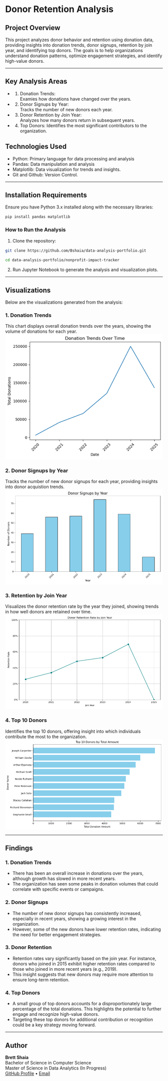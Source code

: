 # Donor Retention Analysis

## Project Overview

This project analyzes donor behavior and retention using donation data, providing insights into donation trends, donor signups, retention by join year, and identifying top donors. The goals is to help organizations understand donation patterns, optimize engagement strategies, and identify high-value donors.

---

## Key Analysis Areas

- 1. Donation Trends:  
    Examies how donations have changed over the years.  
- 2. Donor Signups by Year:  
    Tracks the number of new donors each year.  
- 3. Donor Retention by Join Year:  
    Analyzes how many donors return in subsequent years.  
- 4. Top Donors: Identifies the most significant contributors to the organization.  

## Technologies Used

- Python: Primary language for data processing and analysis
- Pandas: Data manipulation and analysis
- Matplotlib: Data visualization for trends and insights.
- Git and Github: Version Control.

---

## Installation Requirements
Ensure you have Python 3.x installed along with the necessary libraries:    
```bash
pip install pandas matplotlib
```
### How to Run the Analysis
1. Clone the repository:  
```bash  
git clone https://github.com/Bshaia/data-analysis-portfolio.git
```
```bash
cd data-analysis-portfolio/nonprofit-impact-tracker
```
2. Run Jupyter Notebook to generate the analysis and visualization plots. 

---

## Visualizations 
Below are the visualizations generated from the analysis:

### 1. Donation Trends 
This chart displays overall donation trends over the years, showing the volume of donations for each year.
![Donation Trends](Images/donation_trends.png)

### 2. Donor Signups by Year
Tracks the number of new donor signups for each year, providing insights into donor acquistion trends.
![Donor Signups by Year](Images/donor_signups_by_year.png)

### 3. Retention by Join Year
Visualizes the donor retention rate by the year they joined, showing trends in how well donors are retained over time. 
![Retention by Join Year](Images/retention_by_join_year.png)

### 4. Top 10 Donors
Identifies the top 10 donors, offering insight into which individuals contribute the most to the organization.
![Top 10 Donors](Images/top_10_donor.png)

---

## Findings

### 1. Donation Trends 
- There has been an overall increase in donations over the years, although growth has slowed in more recent years.
- The organization has seen some peaks in donation volumes that could correlate with specific events or campaigns.

### 2. Donor Signups
- The number of new donor signups has consistently increased, especially in recent years, showing a growing interest in the organization. 
- However, some of the new donors have lower retention rates, indicating the need for better engagement strategies.

### 3. Donor Retention 
- Retention rates vary significantly based on the join year. For instance, donors who joined in 2015 exhibit higher retention rates compared to those who joined in more recent years (e.g., 2019).
- This insight suggests that new donors may require more attention to ensure long-term retention.

### 4. Top Donors 
- A small group of top donors accounts for a disproportionately large percentage of the total donations. This highlights the potential to further engage and recognize high-value donors.
- Targeting these top donors for additional contribution or recognition could be a key strategy moving forward. 

---

## Author
**Brett Shaia**  
Bachelor of Science in Computer Science  
Master of Science in Data Analytics (In Progress)  
[GitHub Profile](https://github.com/Bshaia) • [Email](mailto:brettshaia@gmail.com)
